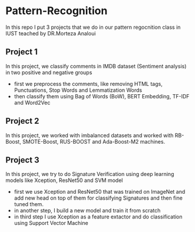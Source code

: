 # Pattern-Recognition

In this repo I put 3 projects that we do in our pattern regocnition class in IUST teached by DR.Morteza Analoui

## Project 1
In this project, we classify comments in IMDB dataset (Sentiment analysis) in two positive and negative groups
- first we preprocess the comments, like removing HTML tags, Punctuations, Stop Words and Lemmatization Words
- then classify them using Bag of Words (BoW), BERT Embedding, TF-IDF and Word2Vec

## Project 2
In this project, we worked with imbalanced datasets and worked with RB-Boost, SMOTE-Boost, RUS-BOOST and Ada-Boost-M2 machines.

## Project 3
In this project, we try to do Signature Verification using deep learning models like Xception, ResNet50 and SVM model
- first we use Xception and ResNet50 that was trained on ImageNet and add new head on top of them for classifying Signatures and then fine tuned them.
- in another step, I build a new model and train it from scratch 
- in third step I use Xception as a feature extactor and do classification using Support Vector Machine
